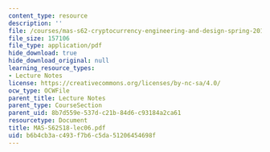 ```yaml
---
content_type: resource
description: ''
file: /courses/mas-s62-cryptocurrency-engineering-and-design-spring-2018/b6b4cb3ac493f7b6c5da51206454698f_MAS-S62S18-lec06.pdf
file_size: 157106
file_type: application/pdf
hide_download: true
hide_download_original: null
learning_resource_types:
- Lecture Notes
license: https://creativecommons.org/licenses/by-nc-sa/4.0/
ocw_type: OCWFile
parent_title: Lecture Notes
parent_type: CourseSection
parent_uid: 8b7d559e-537d-c21b-84d6-c93184a2ca61
resourcetype: Document
title: MAS-S62S18-lec06.pdf
uid: b6b4cb3a-c493-f7b6-c5da-51206454698f
---
```

